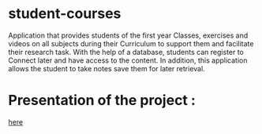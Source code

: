 # student-courses

 Application that provides students of the first year
 Classes, exercises and videos on all subjects during their
 Curriculum to support them and facilitate their research task.
 With the help of a database, students can register to
 Connect later and have access to the content.
 In addition, this application allows the student to take notes
 save them for later retrieval.
 
# Presentation of the project :
 [here](https://github.com/yassir-jaka/student-courses/blob/presentation/description.pdf)
 
